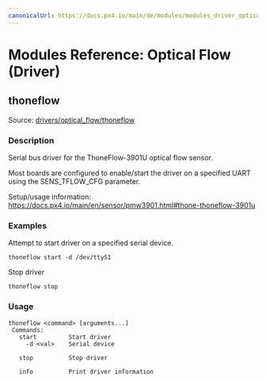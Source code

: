 ```yaml
---
canonicalUrl: https://docs.px4.io/main/de/modules/modules_driver_optical_flow
---
```


# Modules Reference: Optical Flow (Driver)
## thoneflow
Source: [drivers/optical_flow/thoneflow](https://github.com/PX4/PX4-Autopilot/tree/release/1.14/src/drivers/optical_flow/thoneflow)


### Description

Serial bus driver for the ThoneFlow-3901U optical flow sensor.

Most boards are configured to enable/start the driver on a specified UART using the SENS_TFLOW_CFG parameter.

Setup/usage information: https://docs.px4.io/main/en/sensor/pmw3901.html#thone-thoneflow-3901u

### Examples

Attempt to start driver on a specified serial device.
```
thoneflow start -d /dev/ttyS1
```
Stop driver
```
thoneflow stop
```

<a id="thoneflow_usage"></a>

### Usage
```
thoneflow <command> [arguments...]
 Commands:
   start         Start driver
     -d <val>    Serial device

   stop          Stop driver

   info          Print driver information
```
